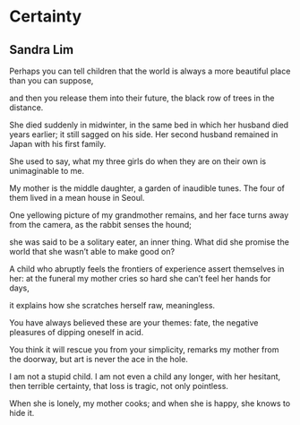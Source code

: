 # Certainty
## Sandra Lim
Perhaps you can tell children that the world is always a more beautiful place
than you can suppose,

and then you release them into their future, the black row of trees in the
distance.

She died suddenly in midwinter, in the same bed in which her husband died
years earlier; it still sagged on his side. Her second husband remained in
Japan with his first family.

She used to say, what my three girls do when they are on their own is
unimaginable to me.

My mother is the middle daughter, a garden of inaudible tunes. The four of
them lived in a mean house in Seoul.

One yellowing picture of my grandmother remains, and her face turns away from
the camera, as the rabbit senses the hound;

she was said to be a solitary eater, an inner thing. What did she promise the
world that she wasn’t able to make good on?

A child who abruptly feels the frontiers of experience assert themselves in
her: at the funeral my mother cries so hard she can’t feel her hands for days,

it explains how she scratches herself raw, meaningless.

You have always believed these are your themes: fate, the negative pleasures
of dipping oneself in acid.

You think it will rescue you from your simplicity, remarks my mother from the
doorway, but art is never the ace in the hole.

I am not a stupid child. I am not even a child any longer, with her hesitant,
then terrible certainty, that loss is tragic, not only pointless.

When she is lonely, my mother cooks; and when she is happy, she knows to hide
it.